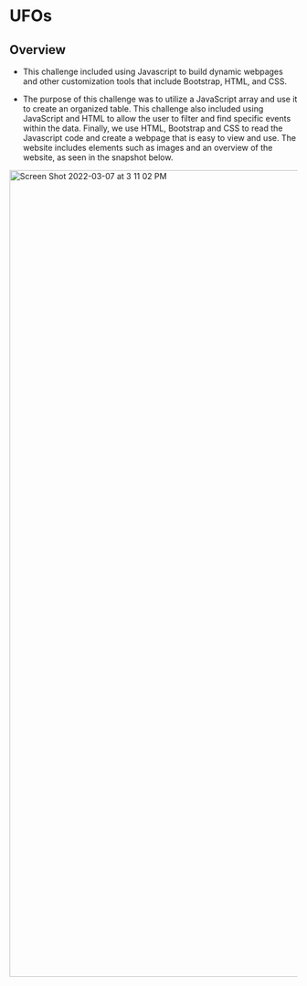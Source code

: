 # UFOs
## Overview
- This challenge included using Javascript to build dynamic webpages and other customization tools that include Bootstrap, HTML, and CSS.

- The purpose of this challenge was to utilize a JavaScript array and use it to create an organized table. This challenge also included using JavaScript and HTML to allow the user to filter and find specific events within the data. Finally, we use HTML, Bootstrap and CSS to read the Javascript code and create a webpage that is easy to view and use. The website includes elements such as images and an overview of the website, as seen in the snapshot below.
<img width="1411" alt="Screen Shot 2022-03-07 at 3 11 02 PM" src="https://user-images.githubusercontent.com/95834653/157118405-f7e66e8e-015d-415f-9079-0ea00b694e7b.png">
